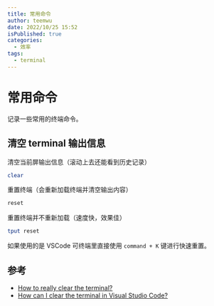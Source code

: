 ```yaml
---
title: 常用命令
author: teemwu
date: 2022/10/25 15:52
isPublished: true
categories:
  - 效率
tags:
  - terminal
---
```


# 常用命令
记录一些常用的终端命令。

## 清空 terminal 输出信息
清空当前屏输出信息（滚动上去还能看到历史记录）
```bash
clear
```
重置终端（会重新加载终端并清空输出内容）
```bash
reset
```
重置终端并不重新加载（速度快，效果佳）
```bash
tput reset
```
如果使用的是 VSCode 可终端里直接使用 `command + K` 键进行快速重置。

## 参考
- [How to really clear the terminal?](https://askubuntu.com/a/25079)
- [How can I clear the terminal in Visual Studio Code?](https://stackoverflow.com/a/48713754/8897313)
